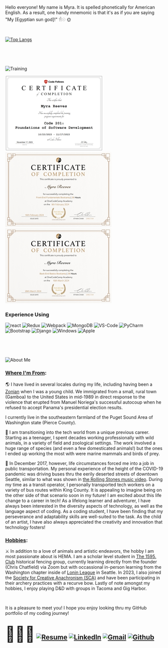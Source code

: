 <!--
**MyraReeves/MyraReeves** is a ✨ _special_ ✨ repository because its `README.md` (this file) appears on your GitHub profile.

Here are some ideas to get you started:

- 🔭 I’m currently working on ...
- 🌱 I’m currently learning ...
- 👯 I’m looking to collaborate on ...
- 🤔 I’m looking for help with ...
- 💬 Ask me about ...
- 📫 How to reach me: ...
- 😄 Pronouns: ...
- ⚡ Fun fact: ...
-->

Hello everyone! My name is Myra.  It is spelled phonetically for American English.  As a result, one handy mnemonic is that it's as if you are saying "My [Egyptian sun god]!" 𓁛𓇳 🌞

<br>

[![Top Langs](https://github-readme-stats.vercel.app/api/top-langs/?username=MyraReeves&Layout=compact&exclude_repo=TechAcademy_Notes)](https://github.com/MyraReeves/github-readme-stats)

<br>

&nbsp;

![Training](https://img.shields.io/badge/........................................................&nbsp;_Training_&nbsp;........................................................-800080?style=for-the-badge&logoColor=white)

![Code Fellows certificate](Cert_CF2.jpg) ![OneCodeCamp frontend certificate](Cert_OCC_Front.jpg) ![OneCodeCamp backend certificate](Cert_OCC-Back.jpg)

### Experience Using

![react](https://img.shields.io/badge/React-f5deb3?style=for-the-badge&logo=react&logoColor=0a7e8c)
 ![Redux](https://img.shields.io/badge/Redux-fff0f5?style=for-the-badge&logo=Redux&logoColor=764ABC)
 ![Webpack](https://img.shields.io/badge/Webpack-8DD6F9?style=for-the-badge&logo=Webpack&logoColor=0047ab)
 ![MongoDB](https://img.shields.io/badge/mongodb-644117?style=for-the-badge&logo=mongodb&logoColor=#47A248)
 ![VS-Code](https://custom-icon-badges.demolab.com/badge/VS_Code-004f98.svg?style=for-the-badge&logo=Visual-Studio-Code&logoColor=white)
  ![PyCharm](https://img.shields.io/badge/PyCharm-000000?style=for-the-badge&logo=PyCharm&logoColor=white)
 ![Bootstrap](https://img.shields.io/badge/Bootstrap-69359c?style=for-the-badge&logo=Bootstrap&logoColor=white)
 ![Django](https://img.shields.io/badge/Django-006b3c?style=for-the-badge&logo=Django&logoColor=white)
  ![Windows](https://custom-icon-badges.demolab.com/badge/Windows_11-0078D6?style=for-the-badge&logo=windows11&logoColor=white)
  ![Apple](https://img.shields.io/badge/MacBook_Pro-c0c0c0?style=for-the-badge&logo=apple&logoColor=000000)

<br>

&nbsp;

![About Me](https://img.shields.io/badge/........................................................&nbsp;_About_Me_&nbsp;........................................................-800080?style=for-the-badge&logoColor=white)

### **<ins>Where I'm From</ins>:**

🌎 I have lived in several locales during my life, including having been a [Zonian](https://www.relofirm.com/blog/what-is-a-zonian-navigating-the-cultural-crossroads-of-the-canal-zone/) when I was a young child.  We immigrated from a small, rural town (Gamboa) to the United States in mid-1989 in direct response to the violence that erupted from Manuel Noriega's successful autocoup when he refused to accept Panama's presidential election results.

I currently live in the southeastern farmland of the Puget Sound Area of Washington state (Pierce County).

🐾 I am transitioning into the tech world from a unique previous career.  Starting as a teenager, I spent decades working professionally with wild animals, in a variety of field and zoological settings.  The work involved a huge range of species (and even a few domesticated animals!) but the ones I ended up working the most with were marine mammals and birds of prey.

🚌 In December 2017, however, life circumstances forced me into a job in public transportation. My personal experience of the height of the COVID-19 pandemic was driving buses thru the eerily deserted streets of downtown Seattle, similar to what was shown in [the Rolling Stones music video](https://www.youtube.com/watch?v=LNNPNweSbp8). During my time as a transit operator, I personally transported tech workers on a variety of bus routes within King County.  It is appealing to imagine being on the other side of that scenario soon in my future!  I am excited about this life change to a career in tech!  As a lifelong learner and adventurer, I have always been interested in the diversity aspects of technology, as well as the language aspect of coding.  As a coding student, I have been finding that my perseverance and adaptability skills are well-suited to the task.  As the child of an artist, I have also always appreciated the creativity and innovation that technology fosters!

### **<ins>Hobbies</ins>:**

⚔️  In addition to a love of animals and artistic endeavors, the hobby I am most passionate about is HEMA.  I am a scholar level student in [The 1595. Club](https://www.the1595club.com/) historical fencing group, currently learning directly from the founder (Chris Chatfield) via Zoom but with occassional in-person learning from the Washington chapter inside of [Lonin League](https://www.lonin.org/) in Seattle.  In 2023, I also joined the [Society for Creative Anachronism (SCA)](https://www.sca.org/new-to-the-sca/) and have been participating in their archery practices with a recurve bow. Lastly of note amongst my hobbies, I enjoy playing D&D with groups in Tacoma and Gig Harbor.

<br>

It is a pleasure to meet you!  I hope you enjoy looking thru my GitHub portfolio of my coding journey!

## <font size="50">👩🏼‍💻</font>    [![Resume](https://img.shields.io/badge/Resume-8b008b?style=for-the-badge&logo=read-the-docs&logoColor=white)](https://docs.google.com/document/d/10mU8tV7r_pBGccTjOUyGSsX2hK0ZcfM98_w-D0Nxsq8/edit?usp=sharing)       [![LinkedIn](https://img.shields.io/badge/Linked_In-0077B5?style=for-the-badge&logo=LinkedIn&logoColor=white)](https://www.linkedin.com/in/myra-reeves/)      [![Gmail](https://img.shields.io/badge/Gmail-BB001B?style=for-the-badge&logo=Gmail&logoColor=white)](mailto:4myrareeves@gmail.com)      [![Github](https://img.shields.io/badge/GitHub-000000?style=for-the-badge&logo=GitHub&logoColor=white)](https://github.com/MyraReeves)
